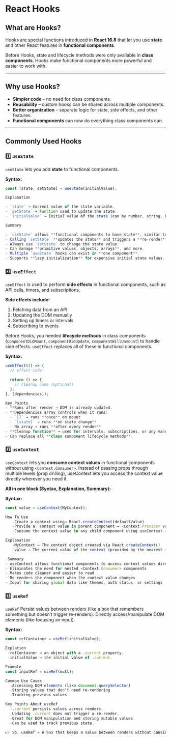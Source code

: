 # React Hooks

## What are Hooks?

Hooks are special functions introduced in **React 16.8** that let you use **state** and other React features in **functional components**.  

Before Hooks, state and lifecycle methods were only available in **class components**. Hooks make functional components more powerful and easier to work with.

---

## Why use Hooks?

- **Simpler code** – no need for class components.  
- **Reusability** – custom hooks can be shared across multiple components.  
- **Better organization** – separate logic for state, side effects, and other features.  
- **Functional components** can now do everything class components can.

---

## Commonly Used Hooks

### 1️⃣ `useState`

`useState` lets you add **state** to functional components.  

**Syntax:**

```javascript
const [state, setState] = useState(initialValue);

Explanation

- `state` → Current value of the state variable.  
- `setState` → Function used to update the state.  
- `initialValue` → Initial value of the state (can be number, string, boolean, array, object, etc.).

Summary

- `useState` allows **functional components to have state**, similar to class components.  
- Calling `setState` **updates the state** and triggers a **re-render** of the component.  
- Always use `setState` to change the state value.  
- Can manage **primitive values, objects, arrays**, and more.  
- Multiple `useState` hooks can exist in **one component**.  
- Supports **lazy initialization** for expensive initial state values. 
```

### 2️⃣ `useEffect`

`useEffect` is used to perform **side effects** in functional components, such as API calls, timers, and subscriptions.  

**Side effects include:**  
1. Fetching data from an API  
2. Updating the DOM manually  
3. Setting up timers or intervals  
4. Subscribing to events  

Before Hooks, you needed **lifecycle methods** in class components (`componentDidMount`, `componentDidUpdate`, `componentWillUnmount`) to handle side effects. `useEffect` replaces all of these in functional components.

**Syntax:**

```javascript
useEffect(() => {
  // effect code

  return () => {
    // cleanup code (optional)
  };
}, [dependencies]);

Key Points
- **Runs after render → DOM is already updated.  
- **Dependencies array controls when it runs:  
  - `[]` → runs **once** on mount  
  - `[state]` → runs **on state change**  
  - No array → runs **after every render**  
- **Cleanup function** → used for intervals, subscriptions, or any manual DOM cleanup.  
- Can replace all **class component lifecycle methods**.
```
### 3️⃣ `useContext`
   `useContext` lets you **consume context values** in functional components without using `<Context.Consumer>`.
   Instead of passing props through multiple levels (prop drilling), useContext lets you access the context value directly wherever you need it.
   
   **All in one block (Syntax, Explanation, Summary):**

**Syntax:**

```javascript
const value = useContext(MyContext);

How To Use
   -Create a context using→ React.createContext(defaultValue)
   -Provide a  context value in parent component → <Context.Provider value={...}>
   -Consume the context value in any child component using useContext → const value = useContext(Context)

Explanation
   -MyContext → The context object created via React.createContext()
   -value → The current value of the context (provided by the nearest <MyContext.Provider>)

 Summary
- useContext allows functional components to access context values directly
- Eliminates the need for nested <Context.Consumer> components
- Makes code cleaner and easier to read
- Re-renders the component when the context value changes
- Ideal for sharing global data like themes, auth status, or settings
```
### 3️⃣ `useRef`
   `useRef` Persist values between renders (like a box that remembers something but        doesn’t trigger re-renders).
   Directly access/manipulate DOM elements (like focusing an input).
  

**Syntax:**

```javascript
const refContainer = useRef(initialValue);

Explation
 -refContainer → an object with a .current property.
 -initialValue → the initial value of .current.

Example
const inputRef = useRef(null);

Common Use Cases
  -Accessing DOM elements (like document.querySelector)
  -Storing values that don’t need re-rendering
  -Tracking previous values

Key Points About useRef
  -.current persists values across renders.
  -Updating .current does not trigger a re-render.
  -Great for DOM manipulation and storing mutable values.
  -Can be used to track previous state.

👉 So, useRef = A box that keeps a value between renders without causing re-renders.